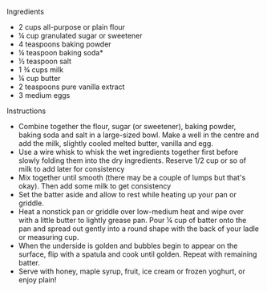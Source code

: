 Ingredients

- 2 cups all-purpose or plain flour
- ¼ cup granulated sugar or sweetener
- 4 teaspoons baking powder
- ¼ teaspoon baking soda*
- ½ teaspoon salt
- 1 ¾ cups milk
- ¼ cup butter
- 2 teaspoons pure vanilla extract
- 3 medium eggs

Instructions

- Combine together the flour, sugar (or sweetener), baking powder, baking soda and salt in a large-sized bowl. Make a well in the centre and add the milk, slightly cooled melted butter, vanilla and egg.
- Use a wire whisk to whisk the wet ingredients together first before slowly folding them into the dry ingredients. Reserve 1/2 cup or so of milk to add later for consistency 
- Mix together until smooth (there may be a couple of lumps but that's okay). Then add some milk to get consistency
- Set the batter aside and allow to rest while heating up your pan or griddle. 
- Heat a nonstick pan or griddle over low-medium heat and wipe over with a little butter to lightly grease pan. Pour ¼ cup of batter onto the pan and spread out gently into a round shape with the back of your ladle or measuring cup.
- When the underside is golden and bubbles begin to appear on the surface, flip with a spatula and cook until golden. Repeat with remaining batter.
- Serve with honey, maple syrup, fruit, ice cream or frozen yoghurt, or enjoy plain!